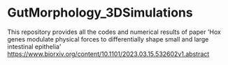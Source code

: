 # GutMorphology_3DSimulations
This repository provides all the codes and numerical results of paper 'Hox genes modulate physical forces to differentially shape small and large intestinal epithelia' https://www.biorxiv.org/content/10.1101/2023.03.15.532602v1.abstract 
